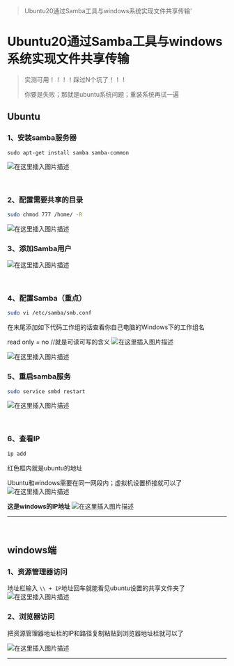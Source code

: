 > Ubuntu20通过Samba工具与windows系统实现文件共享传输'



# Ubuntu20通过Samba工具与windows系统实现文件共享传输

> 实测可用！！！！踩过N个坑了！！！
>
> 你要是失败；那就是ubuntu系统问题；重装系统再试一遍

## Ubuntu

### 1、安装samba服务器

```shell
sudo apt-get install samba samba-common
```
![在这里插入图片描述](https://img-blog.csdnimg.cn/f0b5e66445c74374843ae0291ed5db28.png)

&emsp;


### 2、配置需要共享的目录

```bash
sudo chmod 777 /home/ -R
```
![在这里插入图片描述](https://img-blog.csdnimg.cn/bb18936ba0c440538e0fd16f5adec4e7.png)
&emsp;


### 3、添加Samba用户
![在这里插入图片描述](https://img-blog.csdnimg.cn/fd9956315ac74b4caf2b709e4805017e.png)

&emsp;

###  4、配置Samba（重点）

```bash
sudo vi /etc/samba/smb.conf
```

在末尾添加如下代码工作组的话查看你自己电脑的Windows下的工作组名

read only = no    //就是可读可写的含义
![在这里插入图片描述](https://img-blog.csdnimg.cn/676a3074491b4f65aa49f5c9edd7fb43.png)

![在这里插入图片描述](https://img-blog.csdnimg.cn/e6b2d7bacb9345a9814cb7f230eb0b2c.png)&emsp;


###  5、重启samba服务

```bash
sudo service smbd restart
```
![在这里插入图片描述](https://img-blog.csdnimg.cn/75813a5fcc714964935fef11de303106.png)

&emsp;
### 6、查看IP
```sh
ip add
```

红色框内就是ubuntu的地址

Ubuntu和windows需要在同一网段内；虚拟机设置桥接就可以了
![在这里插入图片描述](https://img-blog.csdnimg.cn/81d73107b65b448cafa7e6965e075622.png)
	
**这是windows的IP地址**
![在这里插入图片描述](https://img-blog.csdnimg.cn/c54c9b0242df4b07b839df923c2d7a37.png)



---
&emsp;
## windows端

### 1、资源管理器访问

地址栏输入 `\\ + IP`地址回车就能看见ubuntu设置的共享文件夹了
![在这里插入图片描述](https://img-blog.csdnimg.cn/b80476ed0c674fa18e718c8e010b1742.png)
&emsp;


### 2、浏览器访问

把资源管理器地址栏的IP和路径复制粘贴到浏览器地址栏就可以了

![在这里插入图片描述](https://img-blog.csdnimg.cn/85443684ffeb4d419b6b5f8c6f5e3310.png)

---















